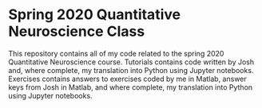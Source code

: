 # Spring 2020 Quantitative Neuroscience Class

This repository contains all of my code related to the spring 2020 Quantitative Neuroscience course. Tutorials contains code written by Josh and, where complete, my translation into Python using Jupyter notebooks. Exercises contains answers to exercises coded by me in Matlab, answer keys from Josh in Matlab, and where complete, my translation into Python using Jupyter notebooks.
